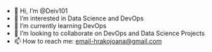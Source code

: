 - 👋 Hi, I’m @Deiv101
- 👀 I’m interested in Data Science and DevOps
- 🌱 I’m currently learning DevOps
- 💞️ I’m looking to collaborate on DevOps and Data Science Projects 
- 📫 How to reach me: email-hrakojoana@gmail.com

<!---
Deiv101/Deiv101 is a ✨ special ✨ repository because its `README.md` (this file) appears on your GitHub profile.
You can click the Preview link to take a look at your changes.
--->
